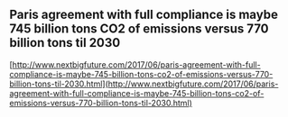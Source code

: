 ## Paris agreement with full compliance is maybe 745 billion tons CO2 of emissions versus 770 billion tons til 2030
  
  [http://www.nextbigfuture.com/2017/06/paris-agreement-with-full-compliance-is-maybe-745-billion-tons-co2-of-emissions-versus-770-billion-tons-til-2030.html](http://www.nextbigfuture.com/2017/06/paris-agreement-with-full-compliance-is-maybe-745-billion-tons-co2-of-emissions-versus-770-billion-tons-til-2030.html)